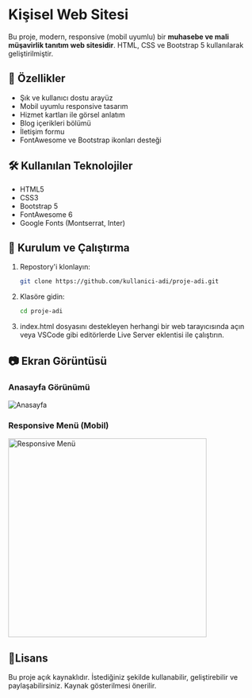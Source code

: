 # Kişisel Web Sitesi

Bu proje, modern, responsive (mobil uyumlu) bir **muhasebe ve mali müşavirlik tanıtım web sitesidir**. HTML, CSS ve Bootstrap 5 kullanılarak geliştirilmiştir.

## 🚀 Özellikler

- Şık ve kullanıcı dostu arayüz  
- Mobil uyumlu responsive tasarım    
- Hizmet kartları ile görsel anlatım  
- Blog içerikleri bölümü  
- İletişim formu  
- FontAwesome ve Bootstrap ikonları desteği  

## 🛠️ Kullanılan Teknolojiler

- HTML5  
- CSS3  
- Bootstrap 5  
- FontAwesome 6  
- Google Fonts (Montserrat, Inter)  



## 🚀 Kurulum ve Çalıştırma

1. Repostory'i klonlayın:
   ```bash
   git clone https://github.com/kullanici-adi/proje-adi.git
2. Klasöre gidin:
    ```bash
    cd proje-adi
3. index.html dosyasını destekleyen herhangi bir web tarayıcısında açın veya VSCode gibi editörlerde Live Server eklentisi ile çalıştırın.

## 📷 Ekran Görüntüsü
### Anasayfa Görünümü
![Anasayfa](screenshot/screenshot.png)
### Responsive Menü (Mobil)
<img src="screenshot/screenshot-2.png" alt="Responsive Menü" width="400" />

## 📝Lisans
Bu proje açık kaynaklıdır. İstediğiniz şekilde kullanabilir, geliştirebilir ve paylaşabilirsiniz. Kaynak gösterilmesi önerilir.
